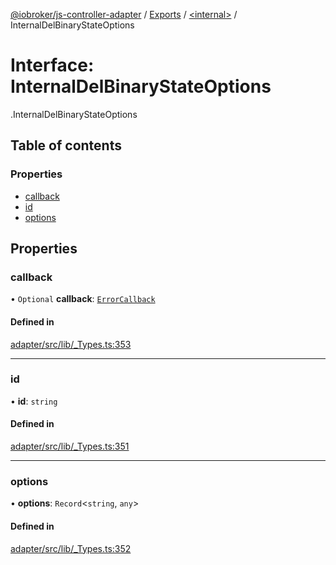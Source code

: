 [@iobroker/js-controller-adapter](../README.md) / [Exports](../modules.md) / [<internal\>](../modules/internal_.md) / InternalDelBinaryStateOptions

# Interface: InternalDelBinaryStateOptions

[<internal>](../modules/internal_.md).InternalDelBinaryStateOptions

## Table of contents

### Properties

- [callback](internal_.InternalDelBinaryStateOptions.md#callback)
- [id](internal_.InternalDelBinaryStateOptions.md#id)
- [options](internal_.InternalDelBinaryStateOptions.md#options)

## Properties

### callback

• `Optional` **callback**: [`ErrorCallback`](../modules/internal_.md#errorcallback)

#### Defined in

[adapter/src/lib/_Types.ts:353](https://github.com/ioBroker/ioBroker.js-controller/blob/9bd0ce3f/packages/adapter/src/lib/_Types.ts#L353)

___

### id

• **id**: `string`

#### Defined in

[adapter/src/lib/_Types.ts:351](https://github.com/ioBroker/ioBroker.js-controller/blob/9bd0ce3f/packages/adapter/src/lib/_Types.ts#L351)

___

### options

• **options**: `Record`<`string`, `any`\>

#### Defined in

[adapter/src/lib/_Types.ts:352](https://github.com/ioBroker/ioBroker.js-controller/blob/9bd0ce3f/packages/adapter/src/lib/_Types.ts#L352)
